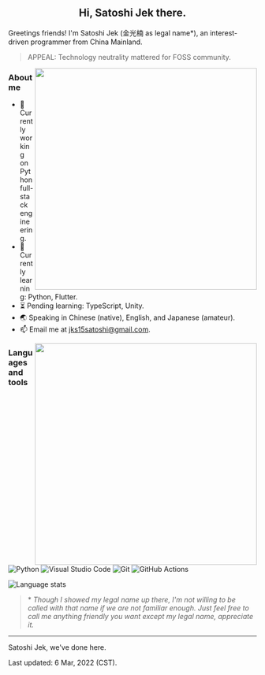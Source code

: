 <h2 align="center">Hi, Satoshi Jek there.</h2>

Greetings friends! I'm Satoshi Jek (金光楠 as legal name*), an interest-driven programmer from China Mainland.

> APPEAL: Technology neutrality mattered for FOSS community.

<img align="right" src="https://github-readme-stats.vercel.app/api?username=jks15satoshi&show_icons=true&theme=react" width=450>

<h3><b>About me</b></h3>

- 🔭 Currently working on Python full-stack engineering.
- 🌱 Currently learning: Python, Flutter.
- ⏳ Pending learning: TypeScript, Unity.
- 🌏 Speaking in Chinese (native), English, and Japanese (amateur).
- 📫 Email me at [jks15satoshi@gmail.com](mailto:jks15satoshi@gmail.com).

<a href="https://wakatime.com/@jks15satoshi">
    <img align="right" src="https://github-readme-stats.vercel.app/api/wakatime?username=jks15satoshi&range=last_7_days&custom_title=Wakatime Stats (Last 7 Days)&layout=compact&theme=react" width=450>
</a>

<h3><b>Languages and tools</b></h3>

![Python](https://img.shields.io/badge/python-%2314354C.svg?style=flat&logo=python&logoColor=white&color=blue)
![Visual Studio Code](https://img.shields.io/badge/vscode-0078d7.svg?style=flat&logo=visual-studio-code&logoColor=white)
![Git](https://img.shields.io/badge/git-%23F05033.svg?style=flat&logo=git&logoColor=white)
![GitHub Actions](https://img.shields.io/badge/github_actions-%232671E5.svg?style=flat&logo=githubactions&logoColor=white)

![Language stats](https://github-readme-stats.vercel.app/api/top-langs/?username=jks15satoshi&layout=compact&theme=react)

> \* *Though I showed my legal name up there, I'm not willing to be called with that name if we are not familiar enough. Just feel free to call me anything friendly you want except my legal name, appreciate it.*

----

Satoshi Jek, we've done here.

Last updated: 6 Mar, 2022 (CST).
